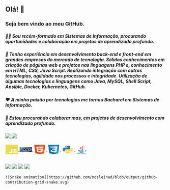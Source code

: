 ## Olá! 👋
### Seja bem vindo ao meu GitHub.

##### 👨‍🎓 Sou recém-formado em Sistemas de Informação, procurando oportunidades e colaboração em projetos de aprendizado profundo.

##### 🔭 Tenho experiência em desenvolvimento back-end e front-end em grandes empresas do mercado de tecnologia. Sólidos conhecimentos em criação de páginas web e projetos nas linguagens PHP e, conhecimento em HTML, CSS, Java Script. Realizando integração com outras tecnologias, agilidade nos processos e integridade. Utilização de algumas tecnologias e linguagens como Java, MySQL, Shell Script, Ansible, Docker, Kubernetes, GitHub.
##### ❤ A minha paixão por tecnologias me tornou Bacharel em Sistemas de Informação.

##### 🤝 Estou procurando colaborar mas, em projetos de desenvolvimento com aprendizado profundo.
<div>
  <a href="https://github.com/nosleinad">
  <img height="180em" src="https://github-readme-stats.vercel.app/api?username=nosleinad&show_icons=true&theme=dracula&include_all_commits=true&count_private=true"/>
  <img height="180em" src="https://github-readme-stats.vercel.app/api/top-langs/?username=nosleinad&layout=compact&langs_count=7&theme=dracula"/>
</div>
<div style="display: inline_block"><br>
  <img align="center" alt="Dany-Js" height="30" width="40" src="https://raw.githubusercontent.com/devicons/devicon/master/icons/javascript/javascript-plain.svg">
   <img align="center" alt="Dany-Php" height="30" width="40" src="https://raw.githubusercontent.com/devicons/devicon/master/icons/php/php-original.svg">
  <img align="center" alt="Dany-HTML" height="30" width="40" src="https://raw.githubusercontent.com/devicons/devicon/master/icons/html5/html5-original.svg">
  <img align="center" alt="Dany-CSS" height="30" width="40" src="https://raw.githubusercontent.com/devicons/devicon/master/icons/css3/css3-original.svg">
  <img align="center" alt="Dany-Python" height="30" width="40" src="https://raw.githubusercontent.com/devicons/devicon/master/icons/python/python-original.svg">
  <img align="center" alt="Dany-Java" height="30" width="40" src="https://raw.githubusercontent.com/devicons/devicon/master/icons/java/java-original.svg">
  </div>
  
  
  ##
  
  <div> 
 
 <a href="https://api.whatsapp.com/send?phone=5561982222994&text=Ol%C3%A1" target="_blank"><img src="https://img.shields.io/badge/WhatsApp-25D366?style=for-the-badge&logo=whatsapp&logoColor=white" target="_blank"></a> 
  <a href = "mailto:nosleinadjk@hotmail.com.br"><img src="https://img.shields.io/badge/Microsoft_Outlook-0078D4?style=for-the-badge&logo=microsoft-outlook&logoColor=white"></a>
  <a href = "mailto:nosleinadjk@gmail.com"><img src="https://img.shields.io/badge/Gmail-D14836?style=for-the-badge&logo=gmail&logoColor=white" target="_blank"></a>
  <a href="https://www.linkedin.com/in/danielsonmaciel" target="_blank"><img src="https://img.shields.io/badge/-LinkedIn-%230077B5?style=for-the-badge&logo=linkedin&logoColor=white" target="_blank"></a> 
  </div>
  
    ![Snake animation](https://github.com/nosleinad/blob/output/github-contribution-grid-snake.svg)
    

    

